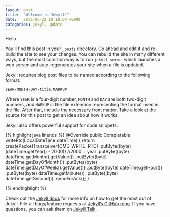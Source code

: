 ```yaml
---
layout: post
title:  "Welcome to Jekyll!"
date:   2021-06-22 10:18:04 +0900
categories: jekyll update
---
```


Hello

You’ll find this post in your `_posts` directory. Go ahead and edit it and re-build the site to see your changes. You can rebuild the site in many different ways, but the most common way is to run `jekyll serve`, which launches a web server and auto-regenerates your site when a file is updated.

Jekyll requires blog post files to be named according to the following format:

`YEAR-MONTH-DAY-title.MARKUP`

Where `YEAR` is a four-digit number, `MONTH` and `DAY` are both two-digit numbers, and `MARKUP` is the file extension representing the format used in the file. After that, include the necessary front matter. Take a look at the source for this post to get an idea about how it works.

Jekyll also offers powerful support for code snippets:



{% highlight java linenos %}
@Override
public Completable writeRtc(LocalDateTime dateTime) {
  return createPacketTransceiver(CMD_WRITE_RTC)
    .putByte((byte) (dateTime.getYear() - 2000)) //2000 + year
    .putByte((byte) dateTime.getMonth().getValue())
    .putByte((byte) dateTime.getDayOfMonth())
    .putByte((byte) dateTime.getDayOfWeek().getValue())
    .putByte((byte) dateTime.getHour())
    .putByte((byte) dateTime.getMinute())
    .putByte((byte) dateTime.getSecond())
    .sendForAck();
}

{% endhighlight %}

Check out the [Jekyll docs][jekyll-docs] for more info on how to get the most out of Jekyll. File all bugs/feature requests at [Jekyll’s GitHub repo][jekyll-gh]. If you have questions, you can ask them on [Jekyll Talk][jekyll-talk].

[jekyll-docs]: https://jekyllrb.com/docs/home
[jekyll-gh]:   https://github.com/jekyll/jekyll
[jekyll-talk]: https://talk.jekyllrb.com/
